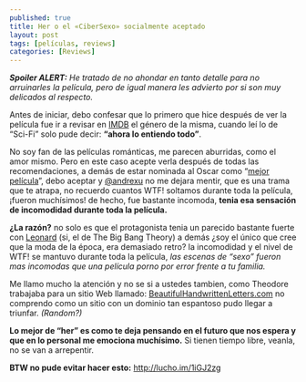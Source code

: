 ```yaml
---
published: true
title: Her o el «CiberSexo» socialmente aceptado
layout: post
tags: [películas, reviews]
categories: [Reviews]
---
```

***Spoiler ALERT:** He tratado de no ahondar en tanto detalle para no arruinarles la película, pero de igual manera les advierto por si son muy delicados al respecto.*

Antes de iniciar, debo confesar que lo primero que hice después de ver la película fue ir a revisar en [IMDB](http://www.imdb.com/title/tt1798709/) el género de la misma, cuando leí lo de “Sci-Fi” solo pude decir: **“ahora lo entiendo todo”**.

No soy fan de las películas románticas, me parecen aburridas, como el amor mismo. Pero en este caso acepte verla después de todas las recomendaciones, a demás de estar nominada al Oscar como “[mejor película](http://oscar.go.com/nominees)”, debo aceptar y [@andrexu](http://twitter.com/andrexu) no me dejara mentir, que es una trama que te atrapa, no recuerdo cuantos WTF! soltamos durante toda la película, ¡fueron muchísimos! de hecho, fue bastante incomoda, **tenia esa sensación de incomodidad durante toda la película.** 

**¿La razón?** no solo es que el protagonista tenia un parecido bastante fuerte con [Leonard](http://i.imgur.com/7lmubmH.jpg) (si, el de The Big Bang Theory) a demás ¿soy el único que cree que la moda de la época, era demasiado retro? la incomodidad y el nivel de WTF! se mantuvo durante toda la película, *las escenas de “sexo” fueron mas incomodas que una película porno por error frente a tu familia.*

Me llamo mucho la atención y no se si a ustedes tambien, como Theodore trabajaba para un sitio Web llamado: [BeautifulHandwrittenLetters.com](http://BeautifulHandwrittenLetters.com) no comprendo como un sitio con un dominio tan espantoso pudo llegar a triunfar. *(Random?)*

**Lo mejor de “her” es como te deja pensando en el futuro que nos espera y que en lo personal me emociona muchísimo.** Si tienen tiempo libre, veanla, no se van a arrepentir.

**BTW no pude evitar hacer esto:** http://lucho.im/1iGJ2zg
